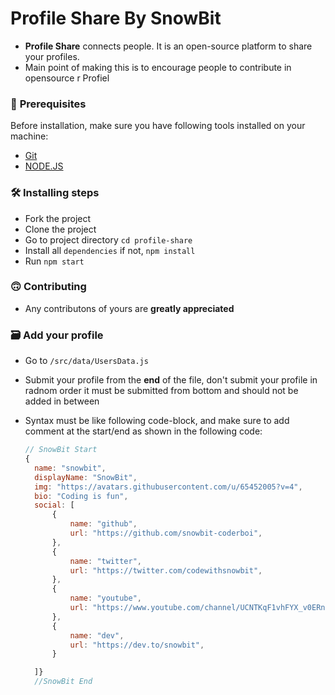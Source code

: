 # Profile Share By SnowBit
- **Profile Share** connects people. It is an open-source platform to share your profiles.
- Main point of making this is to encourage people to contribute in opensource
r Profiel
<!-- Image -->

### 🚦 **Prerequisites**
Before installation, make sure you have following tools installed on your machine:
- [Git](https://git-scm.com/downloads)
- [NODE.JS](https://nodejs.org/en/download/)
### 🛠 **Installing steps**
- Fork the project
- Clone the project
- Go to project directory `cd profile-share`
- Install all `dependencies` if not, `npm install`
- Run `npm start`

### 🙃 **Contributing**
- Any contributons of yours are **greatly appreciated**


### 🗃 **Add your profile**
- Go to `/src/data/UsersData.js`
- Submit your profile from the **end** of the file, don't submit your profile in radnom order it must be submitted from bottom and should not be added in between
- Syntax must be like following code-block, and make sure to add comment at the start/end as shown in the following code:

  ```js
  // SnowBit Start
  {
    name: "snowbit",
    displayName: "SnowBit",
    img: "https://avatars.githubusercontent.com/u/65452005?v=4",
    bio: "Coding is fun",
    social: [
        {
            name: "github",
            url: "https://github.com/snowbit-coderboi",
        },
        {
            name: "twitter",
            url: "https://twitter.com/codewithsnowbit",
        },
        {
            name: "youtube",
            url: "https://www.youtube.com/channel/UCNTKqF1vhFYX_v0ERnUa1RQ",
        },
        {
            name: "dev",
            url: "https://dev.to/snowbit",
        }

    ]}
    //SnowBit End

